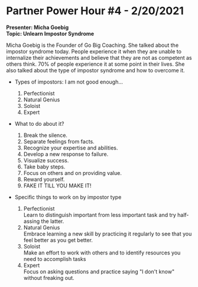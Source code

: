 # Partner Power Hour #4 - 2/20/2021 

**Presenter: Micha Goebig**   
**Topic: Unlearn Impostor Syndrome**

Micha Goebig is the Founder of Go Big Coaching. She talked about the impostor syndrome today. People experience it when they are unable to internalize their achievements and believe that they are not as competent as others think. 70% of people experience it at some point in their lives. She also talked about the type of impostor syndrome and how to overcome it. 

- Types of impostors: I am not good enough...
  1. Perfectionist
  2. Natural Genius
  3. Soloist
  4. Expert

- What to do about it?
  1. Break the silence.
  2. Separate feelings from facts.
  3. Recognize your expertise and abilities.
  4. Develop a new response to failure.
  5. Visualize success.
  6. Take baby steps.
  7. Focus on others and on providing value.
  8. Reward yourself.
  9. FAKE IT TILL YOU MAKE IT!

- Specific things to work on by impostor type
  1. Perfectionist  
  Learn to distinguish important from less important task and try half-assing the latter.
  2. Natural Genius   
  Embrace learning a new skill by practicing it regularly to see that you feel better as you get better.
  3. Soloist  
  Make an effort to work with others and to identify resources you need to accomplish tasks
  4. Expert   
  Focus on asking questions and practice saying "I don't know" without freaking out.